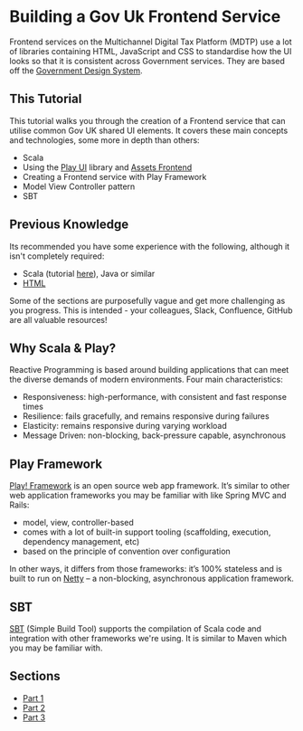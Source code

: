 # Building a Gov Uk Frontend Service
Frontend services on the Multichannel Digital Tax Platform (MDTP) use a lot of libraries containing HTML, JavaScript and CSS to standardise how the UI looks so that it is consistent across Government services.
They are based off the [Government Design System](https://design-system.service.gov.uk).

## This Tutorial
This tutorial walks you through the creation of a Frontend service that can utilise common Gov UK shared UI elements. It covers these main concepts and technologies, some more in depth than others:
* Scala
* Using the [Play UI](https://github.com/hmrc/play-ui) library and [Assets Frontend](https://github.com/hmrc/assets-frontend)
* Creating a Frontend service with Play Framework
* Model View Controller pattern
* SBT

## Previous Knowledge
Its recommended you have some experience with the following, although it isn't completely required:
* Scala (tutorial [here](https://www.scala-exercises.org/scala_tutorial)), Java or similar
* [HTML](https://html.com/)

Some of the sections are purposefully vague and get more challenging as you progress. This is intended - your colleagues, Slack, Confluence, GitHub are all valuable resources!

## Why Scala & Play?
Reactive Programming is based around building applications that can meet the diverse demands of modern environments. Four main characteristics:
* Responsiveness: high-performance, with consistent and fast response times
* Resilience: fails gracefully, and remains responsive during failures
* Elasticity: remains responsive during varying workload
* Message Driven: non-blocking, back-pressure capable, asynchronous

## Play Framework
[Play! Framework](https://playframework.com) is an open source web app framework. It’s similar to other web application frameworks you may be familiar with like Spring MVC and Rails:
* model, view, controller-based
* comes with a lot of built-in support tooling (scaffolding, execution, dependency management, etc)
* based on the principle of convention over configuration

In other ways, it differs from those frameworks: it’s 100% stateless and is built to run on [Netty](http://netty.io) – a non-blocking, asynchronous application framework.

## SBT
[SBT](https://www.scala-sbt.org/0.13/docs/Getting-Started.html) (Simple Build Tool) supports the compilation of Scala code and integration with other frameworks we're using. It is similar to Maven which you may be familiar with. 

## Sections
* [Part 1](Part1.md) 
* [Part 2](Part2.md) 
* [Part 3](Part3.md)